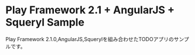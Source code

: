 # Play Framework 2.1 + AngularJS + Squeryl Sample

Play Framework 2.1.0,AngularJS,Squerylを組み合わせたTODOアプリのサンプルです。

